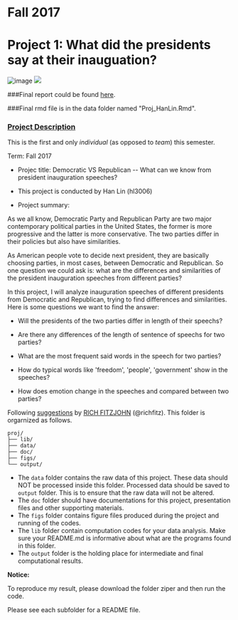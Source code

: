 # Fall 2017
# Project 1: What did the presidents say at their inauguation?

![image](figs/title.jpg) ![](http://atlantablackstar.com/wp-content/uploads/2013/03/republican-democrat-battle.jpeg)

###Final report could be found [here](file:///Users/linhan/GitHub/fall2017-project1-budingtanke/doc/Proj_HanLin.html).

###Final rmd file is in the data folder named "Proj_HanLin.Rmd".

### [Project Description](doc/)
This is the first and only *individual* (as opposed to *team*) this semester. 

Term: Fall 2017

+ Projec title: Democratic VS Republican -- What can we know from president inauguration speeches?
+ This project is conducted by Han Lin (hl3006)



+ Project summary: 

As we all know, Democratic Party and Republican Party are two major contemporary political parties in the United States, the former is more progressive and the latter is more conservative.
The two parties differ in their policies but also have similarities.

As American people vote to decide next president, they are basically choosing parties, in most cases, between Democratic and Republican. So one question we could ask is: what are the differences and similarities of the president inauguration speeches from different parties?

In this project, I will analyze inauguration speeches of different presidents from Democratic and Republican, trying to find differences and similarities. Here is some questions we want to find the answer:


* Will the presidents of the two parties differ in length of their speechs?

* Are there any differences of the length of sentence of speechs for two parties?

* What are the most frequent said words in the speech for two parties?

* How do typical words like 'freedom', 'people', 'government' show in the speeches?

* How does emotion change in the speeches and compared between two parties?


Following [suggestions](http://nicercode.github.io/blog/2013-04-05-projects/) by [RICH FITZJOHN](http://nicercode.github.io/about/#Team) (@richfitz). This folder is orgarnized as follows.

```
proj/
├── lib/
├── data/
├── doc/
├── figs/
└── output/
```
- The `data` folder contains the raw data of this project. These data should NOT be processed inside this folder. Processed data should be saved to `output` folder. This is to ensure that the raw data will not be altered. 
- The `doc` folder should have documentations for this project, presentation files and other supporting materials. 
- The `figs` folder contains figure files produced during the project and running of the codes. 
- The `lib` folder contain computation codes for your data analysis. Make sure your README.md is informative about what are the programs found in this folder. 
- The `output` folder is the holding place for intermediate and final computational results.

**Notice:**

To reproduce my result, please download the folder ziper and then run the code.

Please see each subfolder for a README file.
